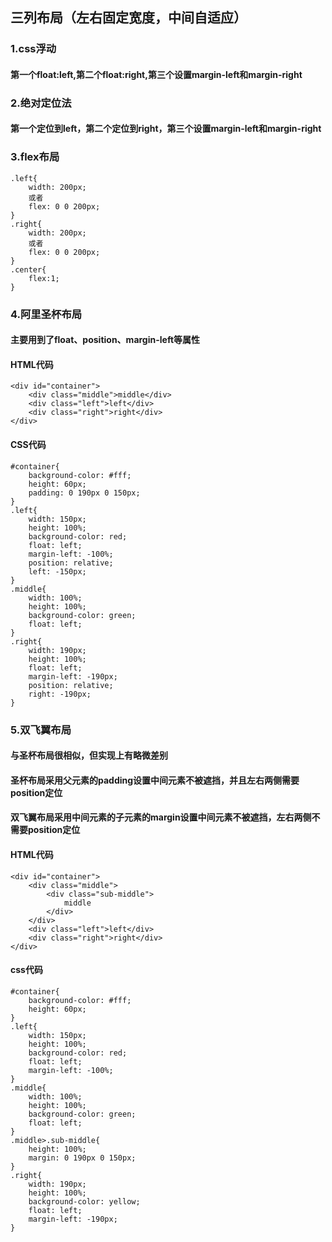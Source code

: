 ## 三列布局（左右固定宽度，中间自适应）

### 1.css浮动
#### 第一个float:left,第二个float:right,第三个设置margin-left和margin-right

### 2.绝对定位法
#### 第一个定位到left，第二个定位到right，第三个设置margin-left和margin-right

### 3.flex布局
```
.left{
    width: 200px;
    或者
    flex: 0 0 200px;
}
.right{
    width: 200px;
    或者
    flex: 0 0 200px;
}
.center{
    flex:1;
}
```

### 4.阿里圣杯布局
#### 主要用到了float、position、margin-left等属性
#### HTML代码
```
<div id="container">
    <div class="middle">middle</div>
    <div class="left">left</div>
    <div class="right">right</div>
</div>
```
#### CSS代码
```
#container{
    background-color: #fff;
    height: 60px;
    padding: 0 190px 0 150px;
}
.left{
    width: 150px;
    height: 100%;
    background-color: red;
    float: left;
    margin-left: -100%;
    position: relative;
    left: -150px;
}
.middle{
    width: 100%;
    height: 100%;
    background-color: green;
    float: left;
}
.right{
    width: 190px;
    height: 100%;
    float: left;
    margin-left: -190px;
    position: relative;
    right: -190px;
}
```

### 5.双飞翼布局
#### 与圣杯布局很相似，但实现上有略微差别
#### 圣杯布局采用父元素的padding设置中间元素不被遮挡，并且左右两侧需要position定位
#### 双飞翼布局采用中间元素的子元素的margin设置中间元素不被遮挡，左右两侧不需要position定位
#### HTML代码
```
<div id="container">
    <div class="middle">
        <div class="sub-middle">
            middle
        </div>
    </div>
    <div class="left">left</div>
    <div class="right">right</div>
</div>
```
#### css代码
```
#container{
    background-color: #fff;
    height: 60px;
}
.left{
    width: 150px;
    height: 100%;
    background-color: red;
    float: left;
    margin-left: -100%;
}
.middle{
    width: 100%;
    height: 100%;
    background-color: green;
    float: left;
}
.middle>.sub-middle{
    height: 100%;
    margin: 0 190px 0 150px;
}
.right{
    width: 190px;
    height: 100%;
    background-color: yellow;
    float: left;
    margin-left: -190px;
}
```
